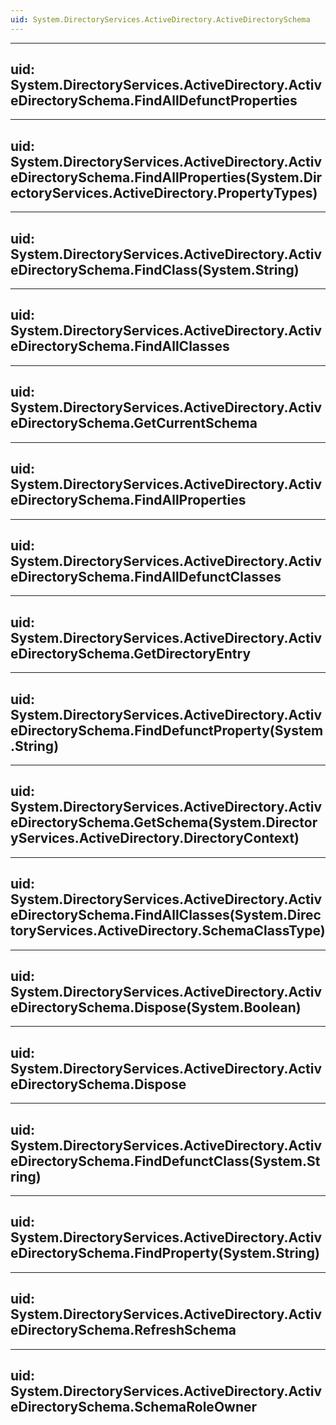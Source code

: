 ```yaml
---
uid: System.DirectoryServices.ActiveDirectory.ActiveDirectorySchema
---
```


---
uid: System.DirectoryServices.ActiveDirectory.ActiveDirectorySchema.FindAllDefunctProperties
---

---
uid: System.DirectoryServices.ActiveDirectory.ActiveDirectorySchema.FindAllProperties(System.DirectoryServices.ActiveDirectory.PropertyTypes)
---

---
uid: System.DirectoryServices.ActiveDirectory.ActiveDirectorySchema.FindClass(System.String)
---

---
uid: System.DirectoryServices.ActiveDirectory.ActiveDirectorySchema.FindAllClasses
---

---
uid: System.DirectoryServices.ActiveDirectory.ActiveDirectorySchema.GetCurrentSchema
---

---
uid: System.DirectoryServices.ActiveDirectory.ActiveDirectorySchema.FindAllProperties
---

---
uid: System.DirectoryServices.ActiveDirectory.ActiveDirectorySchema.FindAllDefunctClasses
---

---
uid: System.DirectoryServices.ActiveDirectory.ActiveDirectorySchema.GetDirectoryEntry
---

---
uid: System.DirectoryServices.ActiveDirectory.ActiveDirectorySchema.FindDefunctProperty(System.String)
---

---
uid: System.DirectoryServices.ActiveDirectory.ActiveDirectorySchema.GetSchema(System.DirectoryServices.ActiveDirectory.DirectoryContext)
---

---
uid: System.DirectoryServices.ActiveDirectory.ActiveDirectorySchema.FindAllClasses(System.DirectoryServices.ActiveDirectory.SchemaClassType)
---

---
uid: System.DirectoryServices.ActiveDirectory.ActiveDirectorySchema.Dispose(System.Boolean)
---

---
uid: System.DirectoryServices.ActiveDirectory.ActiveDirectorySchema.Dispose
---

---
uid: System.DirectoryServices.ActiveDirectory.ActiveDirectorySchema.FindDefunctClass(System.String)
---

---
uid: System.DirectoryServices.ActiveDirectory.ActiveDirectorySchema.FindProperty(System.String)
---

---
uid: System.DirectoryServices.ActiveDirectory.ActiveDirectorySchema.RefreshSchema
---

---
uid: System.DirectoryServices.ActiveDirectory.ActiveDirectorySchema.SchemaRoleOwner
---
